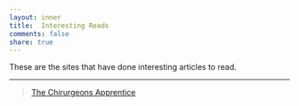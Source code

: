 ```yaml
--- 
layout: inner
title:  Interesting Reads
comments: false
share: true
---
```


These are the sites that have done interesting articles to read. 

---

>[The Chirurgeons Apprentice](http://thechirurgeonsapprentice.com/)

&nbsp;



